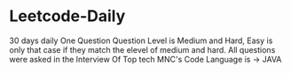 # Leetcode-Daily
30 days daily One Question 
Question Level is Medium and Hard, Easy is only that case if they match the elevel of medium and hard.
All questions were asked in the Interview Of Top tech MNC's
Code Language is -> JAVA

